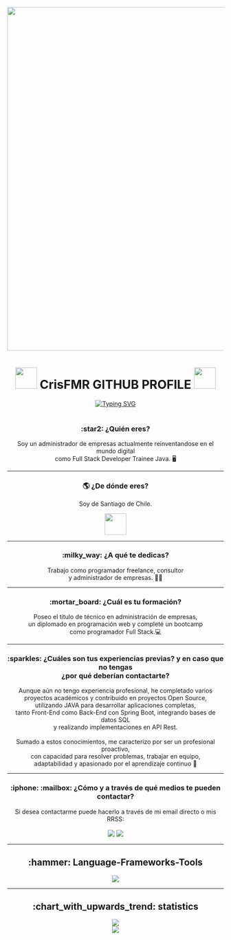 <div id="header" align="center">
  <img decoding="async" src="https://i.postimg.cc/6qyVsmMV/Sin-t-tulo-1.jpg" width="800"/>
</div>
  <div align="center">
    <h1><img decoding="async" src="https://cdn.pixabay.com/animation/2023/06/13/15/13/15-13-30-905_512.gif" width="50"/> CrisFMR GITHUB PROFILE <img decoding="async" src="https://cdn.pixabay.com/animation/2023/06/13/15/13/15-13-30-905_512.gif" width="50"/></h1>
  </div>
  <div align="center">
	<a href="https://git.io/typing-svg"><img src="https://readme-typing-svg.herokuapp.com?font=Permanent+Marker&size=40&pause=1000&color=24F700&center=true&vCenter=true&width=600&lines=Hi+%F0%9F%91%8B+everybody!;Welcome+to+my+GITHUB+%F0%9F%91%BE;I'm+Cristopher+Montecinos%F0%9F%91%8D" alt="Typing SVG" /></a> 
  </div>
  <br>
  <div align="center">
	<h3 class="fw-bold">:star2: ¿Quién eres?</h3>
    <p>Soy un administrador de empresas actualmente reinventandose en el mundo digital<br> como Full Stack Developer Trainee Java. 🖥</p>
  </div>
  <hr>
  <div align="center">
	<h3 class="fw-bold">🌎 ¿De dónde eres?</h3>
    <p>Soy de Santiago de Chile.</p>
	  <a href="https://maps.app.goo.gl/7aaGbdwj5FnQ6D5U6">
	  <img decoding="async" src="https://i.postimg.cc/15JX21Xb/chile.png" width="50"/></a>
  </div>
  <hr>
  <div align="center">
    <h3 class="fw-bold">:milky_way: ¿A qué te dedicas?</h3>
    <p>Trabajo como programador freelance, consultor <br>y administrador de empresas. 👨‍💻</p>
  </div>
  <hr>
  <div align="center">
    <h3 class="fw-bold">:mortar_board: ¿Cuál es tu formación?</h3>
    <p>Poseo el título de técnico en administración de empresas, <br>un diplomado en programación web y completé un bootcamp <br>como programador Full Stack.💻</p>
  </div>
  <hr>
  <div align="center">
	<h3 class="fw-bold">:sparkles: ¿Cuáles son tus experiencias previas? y en caso que no tengas <br>¿por qué deberían contactarte?</h3>
    <p>Aunque aún no tengo experiencia profesional, he completado varios <br>proyectos académicos y contribuido en proyectos Open Source, <br>utilizando JAVA para desarrollar aplicaciones completas, <br>tanto Front-End como Back-End con Spring Boot, integrando bases de datos SQL <br>y realizando implementaciones en API Rest.
<br>
<br>Sumado a estos conocimientos, me caracterizo por ser un profesional proactivo, <br>con capacidad para resolver problemas, trabajar en equipo, <br>adaptabilidad y apasionado por el aprendizaje continuo
 👥</p>
  </div>
  <hr>
  <div align="center">
    <h3 class="fw-bold">:iphone: :mailbox: ¿Cómo y a través de qué medios te pueden contactar?</h3>
    <p>Si desea contactarme puede hacerlo a través de mi email directo o mis RRSS:
	  <br>
	    <br>
	  <a href="mailto:christopher.montecinos@live.com">
	  <img src="https://img.shields.io/badge/correo-mail?style=for-the-badge&logo=gmail&logoColor=%23EA4335&logoSize=100&label=Gmail&labelColor=gray&color=red&link=cmontecinosrobles%40gmail.com"/></a>
	  <a href="https://www.linkedin.com/in/crismontecinos/">
	  <img src="https://img.shields.io/badge/perfil-linkedin?style=for-the-badge&logo=linkedin&logoColor=blue&logoSize=100&label=LinkedIn&labelColor=gray&color=blue&link=https%3A%2F%2Fwww.linkedin.com%2Fin%2Fcrismontecinos%2F"/></a>
  </div>
  <hr>
  <div align="center">
	  <h2 class="fw-bold">:hammer: Language-Frameworks-Tools</h2>
	  <img src="https://skillicons.dev/icons?i=js,html,css,java,spring,postgres,jquery,nodejs,postman,idea,git,eclipse,bootstrap"/>
</div>
  <hr>
  <div align="center">
	  <h2 class="fw-bold">:chart_with_upwards_trend: statistics</h2>
	  <img src="https://github-readme-stats.vercel.app/api/top-langs/?username=CrisFMR&layout=compact&show_icons=true&theme=dark"/>
	  <br>
	  <img src="https://github-readme-stats.vercel.app/api?username=CrisFMR&show_icons=true&theme=dark"/>
</div>


<!---
CrisFMR/CrisFMR is a ✨ special ✨ repository because its `README.md` (this file) appears on your GitHub profile.
You can click the Preview link to take a look at your changes.
--->

